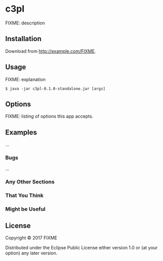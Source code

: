 # c3pl

FIXME: description

## Installation

Download from http://example.com/FIXME.

## Usage

FIXME: explanation

    $ java -jar c3pl-0.1.0-standalone.jar [args]

## Options

FIXME: listing of options this app accepts.

## Examples

...

### Bugs

...

### Any Other Sections
### That You Think
### Might be Useful

## License

Copyright © 2017 FIXME

Distributed under the Eclipse Public License either version 1.0 or (at
your option) any later version.
